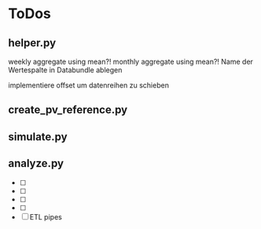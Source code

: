 # ToDos

## helper.py

weekly aggregate using mean?!
monthly aggregate using mean?!
Name der Wertespalte in Databundle ablegen

implementiere offset um datenreihen zu schieben

## create_pv_reference.py


## simulate.py


## analyze.py

- [ ] 
- [ ] 
- [ ] 
- [ ] 
- [ ] ETL pipes